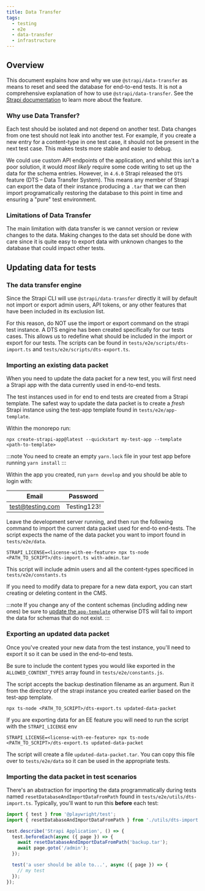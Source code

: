 ```yaml
---
title: Data Transfer
tags:
  - testing
  - e2e
  - data-transfer
  - infrastructure
---
```


## Overview

This document explains how and why we use `@strapi/data-transfer` as means to reset and seed the database for end-to-end tests. It is not a comprehensive explanation of how to use `@strapi/data-transfer`. See the [Strapi documentation](https://docs.strapi.io/developer-docs/latest/developer-resources/data-management.html) to learn more about the feature.

### Why use Data Transfer?

Each test should be isolated and not depend on another test. Data changes from one test should not leak into another test. For example, if you create a new entry for a content-type in one test case, it should not be present in the next test case. This makes tests more stable and easier to debug.

We could use custom API endpoints of the application, and whilst this isn't a poor solution, it would _most likely_ require some code writing to set up the data for the schema entries. However, in `4.6.0` Strapi released the `DTS` feature (DTS – Data Transfer System). This means any member of Strapi can export the data of their instance producing a `.tar` that we can then import programatically restoring the database to this point in time and ensuring a "pure" test environment.

### Limitations of Data Transfer

The main limitation with data transfer is we cannot version or review changes to the data. Making changes to the data set should be done with care since it is quite easy to export data with unknown changes to the database that could impact other tests. 

## Updating data for tests

### The data transfer engine

Since the Strapi CLI will use `@strapi/data-transfer` directly it will by default not import or export admin users, API tokens, or any other features that have been included in its exclusion list. 

For this reason, do NOT use the import or export command on the strapi test instance. A DTS engine has been created specifically for our tests cases. This allows us to redefine what should be included in the import or export for our tests. The scripts can be found in `tests/e2e/scripts/dts-import.ts` and `tests/e2e/scripts/dts-export.ts`.

### Importing an existing data packet

When you need to update the data packet for a new test, you will first need a Strapi app with the data currently used in end-to-end tests.

The test instances used in for end to end tests are created from a Strapi template. The safest way to update the data packet is to create a *fresh* Strapi instance using the test-app template found in `tests/e2e/app-template`. 

Within the monorepo run:

```shell
npx create-strapi-app@latest --quickstart my-test-app --template <path-to-template>
```

:::note
You need to create an empty `yarn.lock` file in your test app before running `yarn install`
:::

Within the app you created, run `yarn develop` and you should be able to login with:

| Email            | Password    |
|------------------|-------------|
| test@testing.com | Testing123! |

Leave the development server running, and then run the following command to import the current data packet used for end-to end-tests. The script expects the name of the data packet you want to import found in `tests/e2e/data`. 

```shell
STRAPI_LICENSE=<license-with-ee-feature> npx ts-node <PATH_TO_SCRIPT>/dts-import.ts with-admin.tar
```
This script will include admin users and all the content-types specificed in `tests/e2e/constants.ts`

If you need to modify data to prepare for a new data export, you can start creating or deleting content in the CMS.

:::note
If you change any of the content schemas (including adding new ones) be sure to [update the `app-template`](./01-app-template.md) otherwise DTS will fail to import the data for schemas that do not exist.
:::

### Exporting an updated data packet

Once you've created your new data from the test instance, you'll need to export it so it can be used in the end-to-end tests.

Be sure to include the content types you would like exported in the `ALLOWED_CONTENT_TYPES` array found in `tests/e2e/constants.js`.

The script accepts the backup destination filename as an argument. Run it from the directory of the strapi instance you created earlier based on the test-app template.

```shell
npx ts-node <PATH_TO_SCRIPT>/dts-export.ts updated-data-packet
```

If you are exporting data for an EE feature you will need to run the script with the `STRAPI_LICENSE` env

```shell
STRAPI_LICENSE=<license-with-ee-feature> npx ts-node <PATH_TO_SCRIPT>/dts-export.ts updated-data-packet
```

The script will create a file `updated-data-packet.tar`. You can copy this file over to `tests/e2e/data` so it can be used in the appropriate tests.


### Importing the data packet in test scenarios

There's an abstraction for importing the data programmatically during tests named `resetDatabaseAndImportDataFromPath` found in `tests/e2e/utils/dts-import.ts`. Typically, you'll want to run this **before** each test:

```ts
import { test } from '@playwright/test';
import { resetDatabaseAndImportDataFromPath } from './utils/dts-import';

test.describe('Strapi Application', () => {
  test.beforeEach(async ({ page }) => {
    await resetDatabaseAndImportDataFromPath('backup.tar');
    await page.goto('/admin');
  });

  test('a user should be able to...', async ({ page }) => {
    // my test
  });
});
```